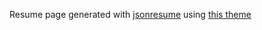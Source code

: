 Resume page generated with [jsonresume](https://github.com/jsonresume) using [this theme](https://github.com/TiemeTogola/jsonresume-theme-flat)
